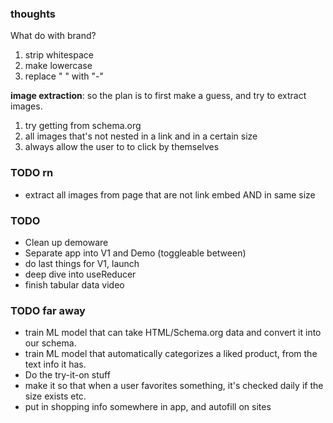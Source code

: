 ### thoughts

What do with brand?

1. strip whitespace
2. make lowercase
3. replace " " with "-"

**image extraction**:
so the plan is to first make a guess, and try to extract images.

1. try getting from schema.org
2. all images that's not nested in a link and in a certain size
3. always allow the user to to click by themselves

### TODO rn

- extract all images from page that are not link embed AND in same size

### TODO

- Clean up demoware
- Separate app into V1 and Demo (toggleable between)
- do last things for V1, launch
- deep dive into useReducer
- finish tabular data video

### TODO far away

- train ML model that can take HTML/Schema.org data and convert it into our schema.
- train ML model that automatically categorizes a liked product, from the text info it has.
- Do the try-it-on stuff
- make it so that when a user favorites something, it's checked daily if the size exists etc.
- put in shopping info somewhere in app, and autofill on sites
